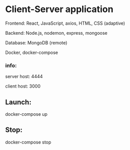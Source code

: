 # Client-Server application
Frontend: React, JavaScript, axios, HTML, CSS (adaptive) 

Backend: Node.js, nodemon, express, mongoose

Database: MongoDB (remote)

Docker, docker-compose

### info: 
server host: 4444

client host: 3000


## Launch:

docker-compose up

## Stop:

docker-compose stop
